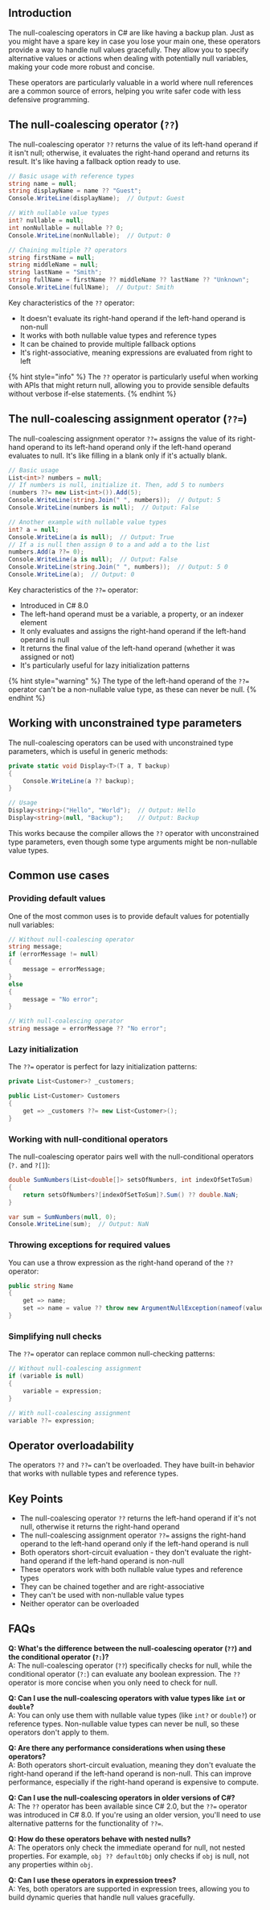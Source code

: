 ## Introduction

The null-coalescing operators in C# are like having a backup plan. Just as you might have a spare key in case you lose your main one, these operators provide a way to handle null values gracefully. They allow you to specify alternative values or actions when dealing with potentially null variables, making your code more robust and concise.

These operators are particularly valuable in a world where null references are a common source of errors, helping you write safer code with less defensive programming.

## The null-coalescing operator (`??`)

The null-coalescing operator `??` returns the value of its left-hand operand if it isn't null; otherwise, it evaluates the right-hand operand and returns its result. It's like having a fallback option ready to use.

```csharp
// Basic usage with reference types
string name = null;
string displayName = name ?? "Guest";
Console.WriteLine(displayName);  // Output: Guest

// With nullable value types
int? nullable = null;
int nonNullable = nullable ?? 0;
Console.WriteLine(nonNullable);  // Output: 0

// Chaining multiple ?? operators
string firstName = null;
string middleName = null;
string lastName = "Smith";
string fullName = firstName ?? middleName ?? lastName ?? "Unknown";
Console.WriteLine(fullName);  // Output: Smith
```

Key characteristics of the `??` operator:
- It doesn't evaluate its right-hand operand if the left-hand operand is non-null
- It works with both nullable value types and reference types
- It can be chained to provide multiple fallback options
- It's right-associative, meaning expressions are evaluated from right to left

{% hint style="info" %}
The `??` operator is particularly useful when working with APIs that might return null, allowing you to provide sensible defaults without verbose if-else statements.
{% endhint %}

## The null-coalescing assignment operator (`??=`)

The null-coalescing assignment operator `??=` assigns the value of its right-hand operand to its left-hand operand only if the left-hand operand evaluates to null. It's like filling in a blank only if it's actually blank.

```csharp
// Basic usage
List<int>? numbers = null;
// If numbers is null, initialize it. Then, add 5 to numbers
(numbers ??= new List<int>()).Add(5);
Console.WriteLine(string.Join(" ", numbers));  // Output: 5
Console.WriteLine(numbers is null);  // Output: False

// Another example with nullable value types
int? a = null;
Console.WriteLine(a is null);  // Output: True
// If a is null then assign 0 to a and add a to the list
numbers.Add(a ??= 0);
Console.WriteLine(a is null);  // Output: False
Console.WriteLine(string.Join(" ", numbers));  // Output: 5 0
Console.WriteLine(a);  // Output: 0
```

Key characteristics of the `??=` operator:
- Introduced in C# 8.0
- The left-hand operand must be a variable, a property, or an indexer element
- It only evaluates and assigns the right-hand operand if the left-hand operand is null
- It returns the final value of the left-hand operand (whether it was assigned or not)
- It's particularly useful for lazy initialization patterns

{% hint style="warning" %}
The type of the left-hand operand of the `??=` operator can't be a non-nullable value type, as these can never be null.
{% endhint %}

## Working with unconstrained type parameters

The null-coalescing operators can be used with unconstrained type parameters, which is useful in generic methods:

```csharp
private static void Display<T>(T a, T backup)
{
    Console.WriteLine(a ?? backup);
}

// Usage
Display<string>("Hello", "World");  // Output: Hello
Display<string>(null, "Backup");    // Output: Backup
```

This works because the compiler allows the `??` operator with unconstrained type parameters, even though some type arguments might be non-nullable value types.

## Common use cases

### Providing default values

One of the most common uses is to provide default values for potentially null variables:

```csharp
// Without null-coalescing operator
string message;
if (errorMessage != null)
{
    message = errorMessage;
}
else
{
    message = "No error";
}

// With null-coalescing operator
string message = errorMessage ?? "No error";
```

### Lazy initialization

The `??=` operator is perfect for lazy initialization patterns:

```csharp
private List<Customer>? _customers;

public List<Customer> Customers
{
    get => _customers ??= new List<Customer>();
}
```

### Working with null-conditional operators

The null-coalescing operator pairs well with the null-conditional operators (`?.` and `?[]`):

```csharp
double SumNumbers(List<double[]> setsOfNumbers, int indexOfSetToSum)
{
    return setsOfNumbers?[indexOfSetToSum]?.Sum() ?? double.NaN;
}

var sum = SumNumbers(null, 0);
Console.WriteLine(sum);  // Output: NaN
```

### Throwing exceptions for required values

You can use a throw expression as the right-hand operand of the `??` operator:

```csharp
public string Name
{
    get => name;
    set => name = value ?? throw new ArgumentNullException(nameof(value), "Name cannot be null");
}
```

### Simplifying null checks

The `??=` operator can replace common null-checking patterns:

```csharp
// Without null-coalescing assignment
if (variable is null)
{
    variable = expression;
}

// With null-coalescing assignment
variable ??= expression;
```

## Operator overloadability

The operators `??` and `??=` can't be overloaded. They have built-in behavior that works with nullable types and reference types.

## Key Points

- The null-coalescing operator `??` returns the left-hand operand if it's not null, otherwise it returns the right-hand operand
- The null-coalescing assignment operator `??=` assigns the right-hand operand to the left-hand operand only if the left-hand operand is null
- Both operators short-circuit evaluation - they don't evaluate the right-hand operand if the left-hand operand is non-null
- These operators work with both nullable value types and reference types
- They can be chained together and are right-associative
- They can't be used with non-nullable value types
- Neither operator can be overloaded

## FAQs

**Q: What's the difference between the null-coalescing operator (`??`) and the conditional operator (`?:`)?**  
A: The null-coalescing operator (`??`) specifically checks for null, while the conditional operator (`?:`) can evaluate any boolean expression. The `??` operator is more concise when you only need to check for null.

**Q: Can I use the null-coalescing operators with value types like `int` or `double`?**  
A: You can only use them with nullable value types (like `int?` or `double?`) or reference types. Non-nullable value types can never be null, so these operators don't apply to them.

**Q: Are there any performance considerations when using these operators?**  
A: Both operators short-circuit evaluation, meaning they don't evaluate the right-hand operand if the left-hand operand is non-null. This can improve performance, especially if the right-hand operand is expensive to compute.

**Q: Can I use the null-coalescing operators in older versions of C#?**  
A: The `??` operator has been available since C# 2.0, but the `??=` operator was introduced in C# 8.0. If you're using an older version, you'll need to use alternative patterns for the functionality of `??=`.

**Q: How do these operators behave with nested nulls?**  
A: The operators only check the immediate operand for null, not nested properties. For example, `obj ?? defaultObj` only checks if `obj` is null, not any properties within `obj`.

**Q: Can I use these operators in expression trees?**  
A: Yes, both operators are supported in expression trees, allowing you to build dynamic queries that handle null values gracefully.